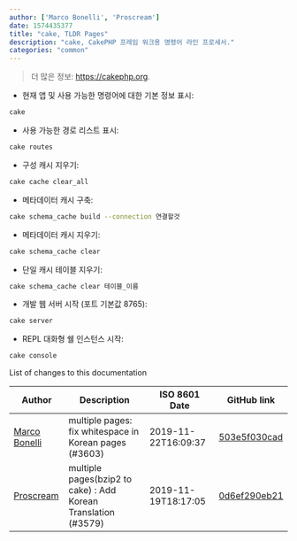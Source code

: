 ```yaml
---
author: ['Marco Bonelli', 'Proscream']
date: 1574435377
title: "cake, TLDR Pages"
description: "cake, CakePHP 프레임 워크용 명령어 라인 프로세서."
categories: "common"
---
```

> 더 많은 정보: <https://cakephp.org>.

- 현재 앱 및 사용 가능한 명령어에 대한 기본 정보 표시:

```bash
cake
```

- 사용 가능한 경로 리스트 표시:

```bash
cake routes
```

- 구성 캐시 지우기:

```bash
cake cache clear_all
```

- 메타데이터 캐시 구축:

```bash
cake schema_cache build --connection 연결할것
```

- 메타데이터 캐시 지우기:

```bash
cake schema_cache clear
```

- 단일 캐시 테이블 지우기:

```bash
cake schema_cache clear 테이블_이름
```

- 개발 웹 서버 시작 (포트 기본값 8765):

```bash
cake server
```

- REPL 대화형 쉘 인스턴스 시작:

```bash
cake console
```
List of changes to this documentation


Author | Description | ISO 8601 Date | GitHub link
------|-----|-----|-----
[Marco Bonelli](mailto:mebeim@users.noreply.github.com) | multiple pages: fix whitespace in Korean pages (#3603) | 2019-11-22T16:09:37 | [503e5f030cad](https://github.com/tldr-pages/tldr/commit/503e5f030cada020dd32b7d2bef431e2e8b5b2d8)
[Proscream](mailto:proscream@naver.com) | multiple pages(bzip2 to cake) : Add Korean Translation (#3579) | 2019-11-19T18:17:05 | [0d6ef290eb21](https://github.com/tldr-pages/tldr/commit/0d6ef290eb21a44bf9d8275802396b9fae12acd8)

